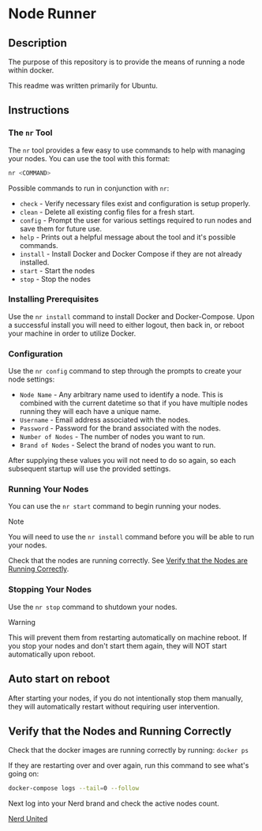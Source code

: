 # Node Runner

## Description

The purpose of this repository is to provide the means of running a node within docker.

This readme was written primarily for Ubuntu.

## Instructions

### The `nr` Tool

The `nr` tool provides a few easy to use commands to help with managing your nodes. You can use the tool with this format:

```bash
nr <COMMAND>
```

Possible commands to run in conjunction with `nr`:
* `check`   - Verify necessary files exist and configuration is setup properly.
* `clean`   - Delete all existing config files for a fresh start.
* `config`  - Prompt the user for various settings required to run nodes and save them for future use.
* `help`    - Prints out a helpful message about the tool and it's possible commands.
* `install` - Install Docker and Docker Compose if they are not already installed.
* `start`   - Start the nodes
* `stop`    - Stop the nodes

### Installing Prerequisites

Use the `nr install` command to install Docker and Docker-Compose. Upon a successful install you will need to either logout, then back in, or reboot your machine in order to utilize Docker.

### Configuration

Use the `nr config` command to step through the prompts to create your node settings:

* `Node Name`       - Any arbitrary name used to identify a node. This is combined with the current datetime so that if you have multiple nodes running they will each have a unique name.
* `Username`        - Email address associated with the nodes.
* `Password`        - Password for the brand associated with the nodes.
* `Number of Nodes` - The number of nodes you want to run.
* `Brand of Nodes`  - Select the brand of nodes you want to run.

After supplying these values you will not need to do so again, so each subsequent startup will use the provided settings.

### Running Your Nodes

You can use the `nr start` command to begin running your nodes.

> [!NOTE]
> You will need to use the `nr install` command before you will be able to run your nodes.

Check that the nodes are running correctly. See [Verify that the Nodes are Running Correctly](#verify-that-the-nodes-are-running-correctly).

### Stopping Your Nodes

Use the `nr stop` command to shutdown your nodes.

> [!WARNING]
> This will prevent them from restarting automatically on machine reboot. If you stop your nodes and don't start them again, they will NOT start automatically upon reboot.

## Auto start on reboot

After starting your nodes, if you do not intentionally stop them manually, they will automatically restart without requiring user intervention.

## Verify that the Nodes and Running Correctly

Check that the docker images are running correctly by running: `docker ps`

If they are restarting over and over again, run this command to see what's going on:

```Bash
docker-compose logs --tail=0 --follow
```

Next log into your Nerd brand and check the active nodes count.

[Nerd United](https://app.nerdunited.com/dashboard/nodes)

